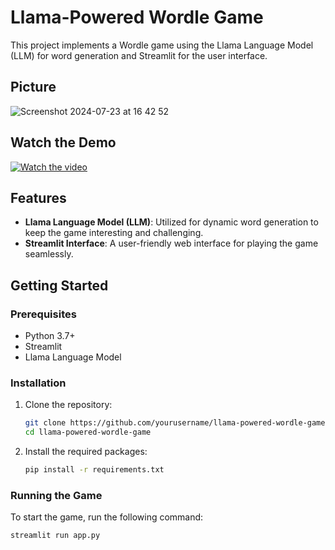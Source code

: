 # Llama-Powered Wordle Game

This project implements a Wordle game using the Llama Language Model (LLM) for word generation and Streamlit for the user interface.


## Picture

![Screenshot 2024-07-23 at 16 42 52](https://github.com/user-attachments/assets/a8f4f87a-f206-41be-9e30-d79e8964335e)

 ## Watch the Demo

[![Watch the video](https://github.com/user-attachments/assets/a8f4f87a-f206-41be-9e30-d79e8964335e)](https://github.com/user-attachments/assets/6810f753-48ad-44be-a5eb-b05d949ca91a)


## Features

- **Llama Language Model (LLM)**: Utilized for dynamic word generation to keep the game interesting and challenging.
- **Streamlit Interface**: A user-friendly web interface for playing the game seamlessly.

## Getting Started

### Prerequisites

- Python 3.7+
- Streamlit
- Llama Language Model

### Installation

1. Clone the repository:
    ```sh
    git clone https://github.com/yourusername/llama-powered-wordle-game.git
    cd llama-powered-wordle-game
    ```

2. Install the required packages:
    ```sh
    pip install -r requirements.txt
    ```

### Running the Game

To start the game, run the following command:
```sh
streamlit run app.py



